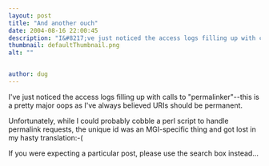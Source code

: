 ```yaml
---
layout: post
title: "And another ouch"
date: 2004-08-16 22:00:45
description: "I&#8217;ve just noticed the access logs filling up with calls to &#8220;permalinker&#8221;&#8212;this is a pretty major oops as I&#8217;ve always believed URIs should be permanent. Unfortunately, while I could probably cobble a perl script to handle permalink requests, the unique&#8230;"
thumbnail: defaultThumbnail.png
alt: ""


author: dug
---
```


<p>I've just noticed the access logs filling up with calls to "permalinker"--this is a pretty major oops as I've always believed <span class="caps">URI</span>s should be permanent.</p>

<p>Unfortunately, while I could probably cobble a perl script to handle permalink requests, the unique id was an <span class="caps">MGI</span>-specific thing and got lost in my hasty translation:-( </p>

<p>If you were expecting a particular post, please use the search box instead...</p>

